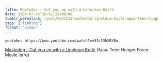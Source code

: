 ```yaml
---
title: Mastodon - Cut you up with a Linoleum Knife
date: 2007-07-24T16:52:22+00:00
tumblr_permalink: /post/6634131/mastodon-linoleum-knife-aqua-teen-hunger-force
tags: ["linklog"]
format: "video"
---
```


`youtube: https://www.youtube.com/watch?v=53s13hXBX8w`

[Mastodon - Cut you up with a Linoleum Knife][1] (Aqua Teen Hunger Force Movie Intro)

[1]: https://www.youtube.com/watch?v=53s13hXBX8w
